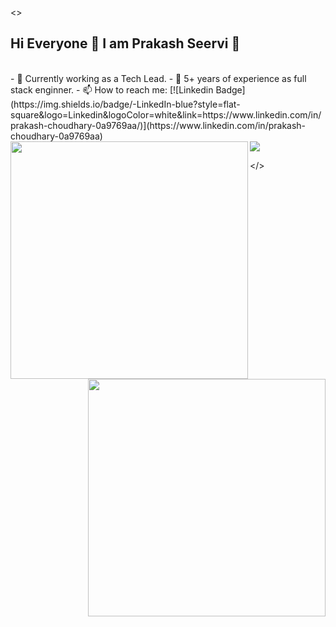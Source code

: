 <>
## Hi Everyone 👋 I am Prakash Seervi 🔭
<br/>
- 💪 Currently working as a Tech Lead.
- 💼 5+ years of experience as full stack enginner.  
- 📫 How to reach me:  [![Linkedin Badge](https://img.shields.io/badge/-LinkedIn-blue?style=flat-square&logo=Linkedin&logoColor=white&link=https://www.linkedin.com/in/prakash-choudhary-0a9769aa/)](https://www.linkedin.com/in/prakash-choudhary-0a9769aa)
<br/>
 
  
<a href="https://github.com/prakashseervi">
   <img align="center" src="https://github-readme-stats.vercel.app/api/top-langs/?username=prakashseervi&theme=dracula&langs_count=4" />
 <img align="left" width=380 src="https://github-readme-stats.vercel.app/api?username=prakashseervi&count_private=true&theme=dracula" /> <img align="right" width=380 src="https://github-readme-streak-stats.herokuapp.com/?user=prakashseervi&theme=dracula" />

</a>
  
  </>
 

<!--
**prakashseervi/prakashseervi** is a ✨ _special_ ✨ repository because its `README.md` (this file) appears on your GitHub profile.

Here are some ideas to get you started:

- 🔭 I’m currently working on ...
- 🌱 I’m currently learning ...
- 👯 I’m looking to collaborate on ...
- 🤔 I’m looking for help with ...
- 💬 Ask me about ...
- 📫 How to reach me: ...
- 😄 Pronouns: ...
- ⚡ Fun fact: ...
-->
